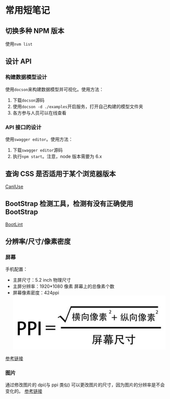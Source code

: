 # 常用短笔记

## 切换多种 NPM 版本

使用`nvm list`

## 设计 API

### 构建数据模型设计

使用`docson`来构建数据模型并可视化。使用方法：

1. 下载`docson`源码
2. 使用`docson -d ./examples`开启服务，打开自己构建的模型文件夹
3. 各方参与人员可以在线查看

### API 接口的设计

使用`swagger editor`。使用方法：

1. 下载`swagger editor`源码
2. 执行`npm start`。注意，node 版本需要为 6.x

## 查询 CSS 是否适用于某个浏览器版本

[CanIUse](https://caniuse.com/#search=user-select)

## BootStrap 检测工具，检测有没有正确使用 BootStrap

[BootLint](https://github.com/twbs/bootlint)

## 分辨率/尺寸/像素密度

### 屏幕

手机配置：

- 主屏尺寸：5.2 inch
  物理尺寸
- 主屏分辨率：1920\*1080 像素
  屏幕上的总像素个数
- 屏幕像素密度：424ppi
  ![ppi](./images/ppi.jpg)

[参考链接](https://www.jianshu.com/p/c3387bcc4f6e)

### 图片

通过修改图片的 dpi(与 ppi 类似) 可以更改图片的尺寸，因为图片的分辨率是不会变化的。
[参考链接](http://www.sohu.com/a/139247123_409010)
